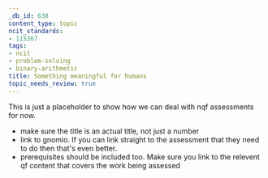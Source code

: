 ```yaml
---
_db_id: 638
content_type: topic
ncit_standards:
- 115367
tags:
- ncit
- problem-solving
- binary-arithmetic
title: Something meaningful for humans
topic_needs_review: true
---
```


This is just a placeholder to show how we can deal with nqf assessments for now.

- make sure the title is an actual title, not just a number
- link to gnomio. If you can link straight to the assessment that they need to do then that's even better.
- prerequisites should be included too. Make sure you link to the relevent qf content that covers the work being assessed